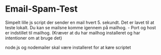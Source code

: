 # Email-Spam-Test
Simpelt lille js script der sender en mail hvert 5. sekundt. 
Det er lavet til at teste lokalt.
Du kan se mailsne komme igennem på mailhog. - Port og host er indstillet til mailhog.
(Kræver at du har mailhog installeret og har intentioner om at bruge det)

node.js og nodemailer skal være installeret for at køre scriptet
